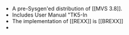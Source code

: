 - A pre-Sysgen'ed distribution of [[MVS 3.8]].
- Includes User Manual "TK5-In
- The implementation of [[REXX]] is [[BREXX]]
-